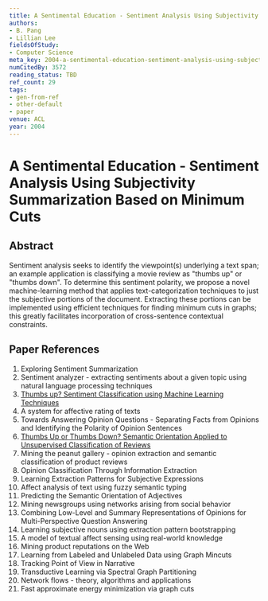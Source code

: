 ```yaml
---
title: A Sentimental Education - Sentiment Analysis Using Subjectivity Summarization Based on Minimum Cuts
authors:
- B. Pang
- Lillian Lee
fieldsOfStudy:
- Computer Science
meta_key: 2004-a-sentimental-education-sentiment-analysis-using-subjectivity-summarization-based-on-minimum-cuts
numCitedBy: 3572
reading_status: TBD
ref_count: 29
tags:
- gen-from-ref
- other-default
- paper
venue: ACL
year: 2004
---
```


# A Sentimental Education - Sentiment Analysis Using Subjectivity Summarization Based on Minimum Cuts

## Abstract

Sentiment analysis seeks to identify the viewpoint(s) underlying a text span; an example application is classifying a movie review as "thumbs up" or "thumbs down". To determine this sentiment polarity, we propose a novel machine-learning method that applies text-categorization techniques to just the subjective portions of the document. Extracting these portions can be implemented using efficient techniques for finding minimum cuts in graphs; this greatly facilitates incorporation of cross-sentence contextual constraints.

## Paper References

1. Exploring Sentiment Summarization
2. Sentiment analyzer - extracting sentiments about a given topic using natural language processing techniques
3. [Thumbs up? Sentiment Classification using Machine Learning Techniques](2002-thumbs-up-sentiment-classification-using-machine-learning-techniques)
4. A system for affective rating of texts
5. Towards Answering Opinion Questions - Separating Facts from Opinions and Identifying the Polarity of Opinion Sentences
6. [Thumbs Up or Thumbs Down? Semantic Orientation Applied to Unsupervised Classification of Reviews](2002-thumbs-up-or-thumbs-down-semantic-orientation-applied-to-unsupervised-classification-of-reviews)
7. Mining the peanut gallery - opinion extraction and semantic classification of product reviews
8. Opinion Classification Through Information Extraction
9. Learning Extraction Patterns for Subjective Expressions
10. Affect analysis of text using fuzzy semantic typing
11. Predicting the Semantic Orientation of Adjectives
12. Mining newsgroups using networks arising from social behavior
13. Combining Low-Level and Summary Representations of Opinions for Multi-Perspective Question Answering
14. Learning subjective nouns using extraction pattern bootstrapping
15. A model of textual affect sensing using real-world knowledge
16. Mining product reputations on the Web
17. Learning from Labeled and Unlabeled Data using Graph Mincuts
18. Tracking Point of View in Narrative
19. Transductive Learning via Spectral Graph Partitioning
20. Network flows - theory, algorithms and applications
21. Fast approximate energy minimization via graph cuts
